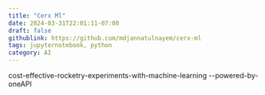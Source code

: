 ```yaml
---
title: "Cerx Ml"
date: 2024-03-31T22:01:11-07:00
draft: false
githublink: https://github.com/mdjannatulnayem/cerx-ml
tags: jupyternotebook, python
category: AI
---
```

 cost-effective-rocketry-experiments-with-machine-learning --powered-by-oneAPI 
